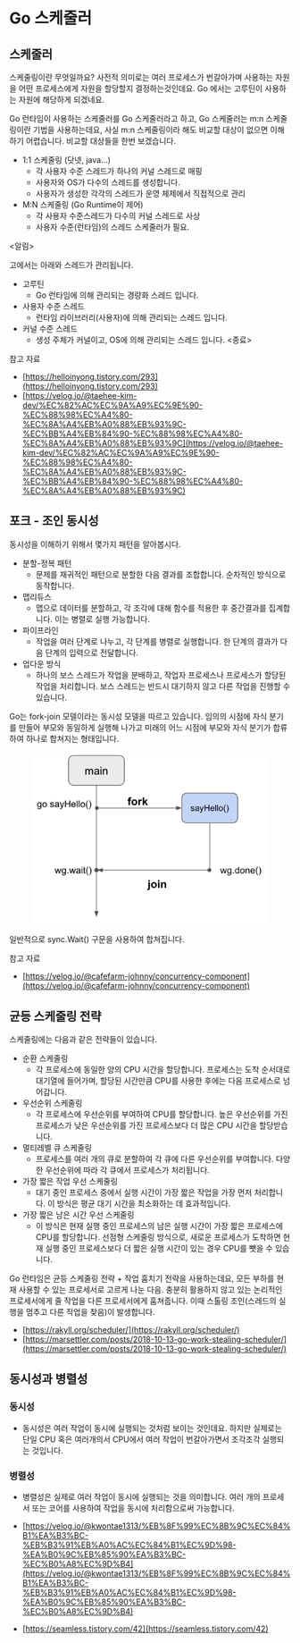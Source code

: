 # Go 스케줄러

## 스케줄러

스케줄링이란 무엇일까요? 사전적 의미로는 여러 프로세스가 번갈아가며 사용하는 자원을 어떤 프로세스에게 자원을 할당할지 결정하는것인데요. Go 에서는 고루틴이 사용하는 자원에 해당하게 되겠네요.

Go 런타임이 사용하는 스케줄러를 Go 스케줄러라고 하고, Go 스케줄러는 m:n 스케줄링이란 기법을 사용하는데요, 사실 m:n 스케줄링이라 해도 비교할 대상이 없으면 이해하기 어렵습니다. 비교할 대상들을 한번 보겠습니다.

* 1:1 스케줄링 (닷넷, java...)
  * 각 사용자 수준 스레드가 하나의 커널 스레드로 매핑
  * 사용자와 OS가 다수의 스레드를 생성합니다.
  * 사용자가 생성한 각각의 스레드가 운영 체제에서 직접적으로 관리
* M:N 스케줄링 (Go Runtime이 제어)
  * 각 사용자 수준스레드가 다수의 커널 스레드로 사상
  * 사용자 수준(런타임)의 스레드 스케줄러가 필요.

<알림>

고에서는 아래와 스레드가 관리됩니다.

* 고루틴
  * Go 런타임에 의해 관리되는 경량화 스레드 입니다.
* 사용자 수준 스레드
  * 런타임 라이브러리(사용자)에 의해 관리되는 스레드 입니다.
* 커널 수준 스레드
  * 생성 주체가 커널이고, OS에 의해 관리되는 스레드 입니다. <종료>

참고 자료

* [https://helloinyong.tistory.com/293](https://helloinyong.tistory.com/293)
* [https://velog.io/@taehee-kim-dev/%EC%82%AC%EC%9A%A9%EC%9E%90-%EC%88%98%EC%A4%80-%EC%8A%A4%EB%A0%88%EB%93%9C-%EC%BB%A4%EB%84%90-%EC%88%98%EC%A4%80-%EC%8A%A4%EB%A0%88%EB%93%9C](https://velog.io/@taehee-kim-dev/%EC%82%AC%EC%9A%A9%EC%9E%90-%EC%88%98%EC%A4%80-%EC%8A%A4%EB%A0%88%EB%93%9C-%EC%BB%A4%EB%84%90-%EC%88%98%EC%A4%80-%EC%8A%A4%EB%A0%88%EB%93%9C)

## 포크 - 조인 동시성

동시성을 이해하기 위해서 몇가지 패턴을 알아봅시다.

* 분할-정복 패턴
  * 문제를 재귀적인 패턴으로 분할한 다음 결과를 조합합니다. 순차적인 방식으로 동작합니다.
* 맵리듀스
  * 맵으로 데이터를 분할하고, 각 조각에 대해 함수를 적용한 후 중간결과를 집계합니다. 이는 병렬로 실행 가능합니다.
* 파이프라인
  * 작업을 여러 단계로 나누고, 각 단계를 병렬로 실행합니다. 한 단계의 결과가 다음 단계의 입력으로 전달합니다.
* 업다운 방식
  * 하나의 보스 스레드가 작업을 분배하고, 작업자 프로세스나 프로세스가 할당된 작업을 처리합니다. 보스 스레드는 반드시 대기하지 않고 다른 작업을 진행할 수 있습니다.

Go는 fork-join 모델이라는 동시성 모델을 따르고 있습니다. 임의의 시점에 자식 분기를 만들어 부모와 동일하게 실행해 나가고 미래의 어느 시점에 부모와 자식 분기가 합류하여 하나로 합쳐지는 형태입니다.



<figure><img src="../.gitbook/assets/image (22).png" alt=""><figcaption></figcaption></figure>

일반적으로 sync.Wait() 구문을 사용하여 합쳐집니다.

참고 자료

* [https://velog.io/@cafefarm-johnny/concurrency-component](https://velog.io/@cafefarm-johnny/concurrency-component)

## 균등 스케줄링 전략

스케줄링에는 다음과 같은 전략들이 있습니다.

* 순환 스케줄링
  * 각 프로세스에 동일한 양의 CPU 시간을 할당합니다. 프로세스는 도착 순서대로 대기열에 들어가며, 할당된 시간만큼 CPU를 사용한 후에는 다음 프로세스로 넘어갑니다.
* 우선순위 스케줄링
  * 각 프로세스에 우선순위를 부여하여 CPU를 할당합니다. 높은 우선순위를 가진 프로세스가 낮은 우선순위를 가진 프로세스보다 더 많은 CPU 시간을 할당받습니다.
* 멀티레벨 큐 스케줄링
  * 프로세스를 여러 개의 큐로 분할하여 각 큐에 다른 우선순위를 부여합니다. 다양한 우선순위에 따라 각 큐에서 프로세스가 처리됩니다.
* 가장 짧은 작업 우선 스케줄링
  * 대기 중인 프로세스 중에서 실행 시간이 가장 짧은 작업을 가장 먼저 처리합니다. 이 방식은 평균 대기 시간을 최소화하는 데 효과적입니다.
* 가장 짧은 남은 시간 우선 스케줄링
  * 이 방식은 현재 실행 중인 프로세스의 남은 실행 시간이 가장 짧은 프로세스에 CPU를 할당합니다. 선점형 스케줄링 방식으로, 새로운 프로세스가 도착하면 현재 실행 중인 프로세스보다 더 짧은 실행 시간이 있는 경우 CPU를 뺏을 수 있습니다.

Go 런타임은 균등 스케줄링 전략 + 작업 훔치기 전략을 사용하는데요, 모든 부하를 현재 사용할 수 있는 프로세서로 고르게 나눈 다음. 충분히 활용하지 않고 있는 논리적인 프로세서에게 줄 작업을 다른 프로세서에게 훔쳐줍니다. 이때 스톨링 조인(스레드의 실행을 멈추고 다른 작업을 찾음)이 발생합니다.

* [https://rakyll.org/scheduler/](https://rakyll.org/scheduler/)
* [https://marsettler.com/posts/2018-10-13-go-work-stealing-scheduler/](https://marsettler.com/posts/2018-10-13-go-work-stealing-scheduler/)



## 동시성과 병렬성

### **동시성**

* 동시성은 여러 작업이 동시에 실행되는 것처럼 보이는 것인데요. 하지만 실제로는 단일 CPU 혹은  여러개의서 CPU에서 여러 작업이 번갈아가면서 조각조각 실행되는 것입니다.&#x20;

### **병렬성**

* 병렬성은 실제로 여러 작업이 동시에 실행되는 것을 의미합니다. 여러 개의 프로세서 또는 코어를 사용하여 작업을 동시에 처리함으로써 가능합니다.



* [https://velog.io/@kwontae1313/%EB%8F%99%EC%8B%9C%EC%84%B1%EA%B3%BC-%EB%B3%91%EB%A0%AC%EC%84%B1%EC%9D%98-%EA%B0%9C%EB%85%90%EA%B3%BC-%EC%B0%A8%EC%9D%B4](https://velog.io/@kwontae1313/%EB%8F%99%EC%8B%9C%EC%84%B1%EA%B3%BC-%EB%B3%91%EB%A0%AC%EC%84%B1%EC%9D%98-%EA%B0%9C%EB%85%90%EA%B3%BC-%EC%B0%A8%EC%9D%B4)
* [https://seamless.tistory.com/42](https://seamless.tistory.com/42)





